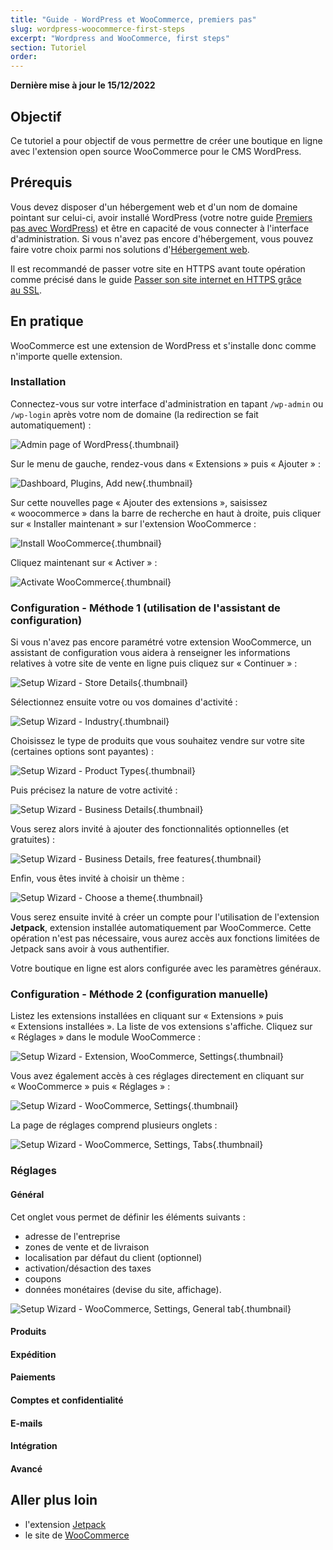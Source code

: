 ```yaml
---
title: "Guide - WordPress et WooCommerce, premiers pas"
slug: wordpress-woocommerce-first-steps
excerpt: "Wordpress and WooCommerce, first steps"
section: Tutoriel
order: 
---
```


**Dernière mise à jour le 15/12/2022**

## Objectif

Ce tutoriel a pour objectif de vous permettre de créer une boutique en ligne avec l'extension open source WooCommerce pour le CMS WordPress. 

## Prérequis

Vous devez disposer d'un hébergement web et d'un nom de domaine pointant sur celui-ci, avoir installé WordPress (votre notre guide [Premiers pas avec WordPress](https://ovhcloud.com/)) et être en capacité de vous connecter à l'interface d'administration.
Si vous n'avez pas encore d'hébergement, vous pouvez faire votre choix parmi nos solutions d'[Hébergement web](https://www.ovhcloud.com/fr/web-hosting/).

Il est recommandé de passer votre site en HTTPS avant toute opération comme précisé dans le guide [Passer son site internet en HTTPS grâce au SSL](https://docs.ovh.com/fr/hosting/passer-site-internet-https-ssl/).

## En pratique

WooCommerce est une extension de WordPress et s'installe donc comme n'importe quelle extension.

### Installation

Connectez-vous sur votre interface d'administration en tapant `/wp-admin`  ou `/wp-login` après votre nom de domaine (la redirection se fait automatiquement)&nbsp;:

![Admin page of WordPress](images/wordpress-woocommerce-first-steps%5B1%5D.png){.thumbnail}

Sur le menu de gauche, rendez-vous dans «&nbsp;Extensions&nbsp;» puis «&nbsp;Ajouter&nbsp;»&nbsp;:

![Dashboard, Plugins, Add new](images/wordpress-woocommerce-first-steps%5B2%5D.png){.thumbnail}

Sur cette nouvelles page «&nbsp;Ajouter des extensions&nbsp;», saisissez «&nbsp;woocommerce&nbsp;» dans la barre de recherche en haut à droite, puis cliquer sur «&nbsp;Installer maintenant&nbsp;» sur l'extension WooCommerce&nbsp;:

![Install WooCommerce](images/wordpress-woocommerce-first-steps%5B3%5D.png){.thumbnail}

Cliquez maintenant sur «&nbsp;Activer&nbsp;»&nbsp;:

![Activate WooCommerce](images/wordpress-woocommerce-first-steps%5B4%5D.png){.thumbnail}

### Configuration - Méthode 1 (utilisation de l'assistant de configuration)

Si vous n'avez pas encore paramétré votre extension WooCommerce, un assistant de configuration vous aidera à renseigner les informations relatives à votre site de vente en ligne puis cliquez sur «&nbsp;Continuer&nbsp;»&nbsp;:

![Setup Wizard - Store Details](images/wordpress-woocommerce-first-steps%5B5%5D.png){.thumbnail}

Sélectionnez ensuite votre ou vos domaines d'activité&nbsp;:

![Setup Wizard - Industry](images/wordpress-woocommerce-first-steps%5B6%5D.png){.thumbnail}

Choisissez le type de produits que vous souhaitez vendre sur votre site (certaines options sont payantes)&nbsp;:

![Setup Wizard - Product Types](images/wordpress-woocommerce-first-steps%5B7%5D.png){.thumbnail}

Puis précisez la nature de votre activité&nbsp;:

![Setup Wizard - Business Details](images/wordpress-woocommerce-first-steps%5B8%5D.png){.thumbnail}

Vous serez alors invité à ajouter des fonctionnalités optionnelles (et gratuites)&nbsp;:

![Setup Wizard - Business Details, free features](images/wordpress-woocommerce-first-steps%5B9%5D.png){.thumbnail}

Enfin, vous êtes invité à choisir un thème&nbsp;:

![Setup Wizard - Choose a theme](images/wordpress-woocommerce-first-steps%5B10%5D.png){.thumbnail}

Vous serez ensuite invité à créer un compte pour l'utilisation de l'extension **Jetpack**, extension installée automatiquement par WooCommerce. Cette opération n'est pas nécessaire, vous aurez accès aux fonctions limitées de Jetpack sans avoir à vous authentifier.

Votre boutique en ligne est alors configurée avec les paramètres généraux.

### Configuration - Méthode 2 (configuration manuelle)

Listez les extensions installées en cliquant sur «&nbsp;Extensions&nbsp;» puis «&nbsp;Extensions installées&nbsp;». La liste de vos extensions s'affiche. Cliquez sur «&nbsp;Réglages&nbsp;» dans le module WooCommerce&nbsp;:

![Setup Wizard - Extension, WooCommerce, Settings](images/wordpress-woocommerce-first-steps%5B11%5D.png){.thumbnail}

Vous avez également accès à ces réglages directement en cliquant sur «&nbsp;WooCommerce&nbsp;» puis «&nbsp;Réglages&nbsp;»&nbsp;:

![Setup Wizard - WooCommerce, Settings](images/wordpress-woocommerce-first-steps%5B12%5D.png){.thumbnail}

La page de réglages comprend plusieurs onglets&nbsp;:

![Setup Wizard - WooCommerce, Settings, Tabs](images/wordpress-woocommerce-first-steps%5B13%5D.png){.thumbnail}

### Réglages

#### Général

Cet onglet vous permet de définir les éléments suivants&nbsp;:

- adresse de l'entreprise
- zones de vente et de livraison
- localisation par défaut du client (optionnel)
- activation/désaction des taxes
- coupons
- données monétaires (devise du site, affichage).

![Setup Wizard - WooCommerce, Settings, General tab](images/wordpress-woocommerce-first-steps%5B14%5D.png){.thumbnail}

#### Produits

#### Expédition

#### Paiements

#### Comptes et confidentialité

#### E-mails

#### Intégration

#### Avancé

## Aller plus loin

- l'extension [Jetpack](https://jetpack.com/)
- le site de [WooCommerce](https://woocommerce.com/)
